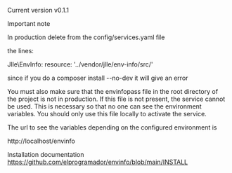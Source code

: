 Current version v0.1.1

Important note

In production delete from the config/services.yaml file

the lines:

Jlle\EnvInfo\:
        resource: '../vendor/jlle/env-info/src/' 

since if you do a composer install --no-dev it will give an error

You must also make sure that the envinfopass file in the root directory of the project is not in production. If this file is not present, the service cannot be used. This is necessary so that no one can see the environment variables. You should only use this file locally to activate the service.

The url to see the variables depending on the configured environment is

http://localhost/envinfo

Installation documentation
https://github.com/elprogramador/envinfo/blob/main/INSTALL
